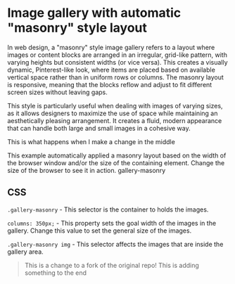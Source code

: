 # Image gallery with automatic "masonry" style layout

In web design, a "masonry" style image gallery refers to a layout where images or content blocks are arranged in an irregular, grid-like pattern, with varying heights but consistent widths (or vice versa). This creates a visually dynamic, Pinterest-like look, where items are placed based on available vertical space rather than in uniform rows or columns. The masonry layout is responsive, meaning that the blocks reflow and adjust to fit different screen sizes without leaving gaps.

This style is particularly useful when dealing with images of varying sizes, as it allows designers to maximize the use of space while maintaining an aesthetically pleasing arrangement. It creates a fluid, modern appearance that can handle both large and small images in a cohesive way.

This is what happens when I make a change in the middle

This example automatically applied a masonry layout based on the width of the browser window and/or the size of the containing element. Change the size of the browser to see it in action. gallery-masonry



## CSS

`.gallery-masonry` - This selector is the container to holds the images. 

`columns: 350px;` - This property sets the goal width of the images in the gallery. Change this value to set the general size of the images. 


`.gallery-masonry img` - This selector affects the images that are inside the gallery area. 

> This is a change to a fork of the original repo!
> This is adding something to the end
